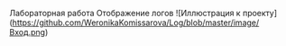 Лабораторная работа Отображение логов
![Иллюстрация к проекту] (https://github.com/WeronikaKomissarova/Log/blob/master/image/Вход.png)
